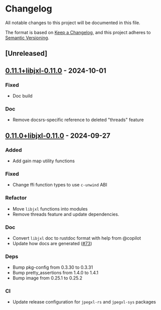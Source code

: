 # Changelog

All notable changes to this project will be documented in this file.

The format is based on [Keep a Changelog](https://keepachangelog.com/en/1.0.0/),
and this project adheres to [Semantic Versioning](https://semver.org/spec/v2.0.0.html).

## [Unreleased]

## [0.11.1+libjxl-0.11.0](https://github.com/inflation/jpegxl-rs/compare/jpegxl-sys-v0.11.0+libjxl-0.11.0...jpegxl-sys-v0.11.1+libjxl-0.11.0) - 2024-10-01

### Fixed

- Doc build

### Doc

- Remove docsrs-specific reference to deleted "threads" feature

## [0.11.0+libjxl-0.11.0](https://github.com/inflation/jpegxl-rs/compare/jpegxl-sys-v0.10.4+libjxl-0.10.3...jpegxl-sys-v0.11.0+libjxl-0.11.0) - 2024-09-27

### Added

- Add gain map utility functions

### Fixed

- Change ffi function types to use `c-unwind` ABI

### Refactor

- Move `libjxl` functions into modules
- Remove threads feature and update dependencies.

### Doc

- Convert `libjxl` doc to rustdoc format with help from @copilot
- Update how docs are generated ([#73](https://github.com/inflation/jpegxl-rs/pull/73))

### Deps

- Bump pkg-config from 0.3.30 to 0.3.31
- Bump pretty_assertions from 1.4.0 to 1.4.1
- Bump image from 0.25.1 to 0.25.2

### CI

- Update release configuration for `jpegxl-rs` and `jpegxl-sys` packages
